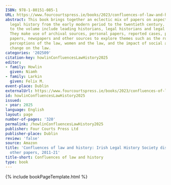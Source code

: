 ```yaml
---
ISBN: 978-1-80151-085-1
URL: https://www.fourcourtspress.ie/books/2023/confluences-of-law-and-history
abstract: This book brings together an eclectic mix of papers on aspects of Irish
  legal history from the early modern period to the twentieth century. Contributors
  to the volume include leading historians, legal historians and legal practitioners.
  They make use of archival sources, personal papers, reported cases, parliamentary
  papers, newspapers and other sources to explore themes such as the role of litigants,
  perceptions of the law, women and the law, and the impact of social and constitutional
  change on the law.
categories: '202509'
citation-key: howlinConfluencesLawHistory2025
editor:
- family: Howlin
  given: Niamh
- family: Larkin
  given: Felix M.
event-place: Dublin
externalUrl: https://www.fourcourtspress.ie/books/2023/confluences-of-law-and-history
id: howlinConfluencesLawHistory2025
issued:
- year: 2025
language: English
layout: page
number-of-pages: '320'
permalink: /howlinConfluencesLawHistory2025
publisher: Four Courts Press Ltd
publisher-place: Dublin
review: 'false'
source: Amazon
title: 'Confluences of law and history: Irish Legal History Society discourses and
  other papers, 2011-21'
title-short: Confluences of law and history
type: book
---
```

{% include bookPageTemplate.html %}